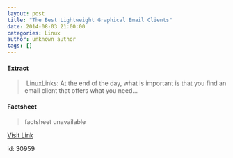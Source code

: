 ```yaml
---
layout: post
title: "The Best Lightweight Graphical Email Clients"
date: 2014-08-03 21:00:00
categories: Linux
author: unknown author
tags: []
---
```



#### Extract
>&nbsp;LinuxLinks: At the end of the day, what is important is that you find an email client that offers what you need...

#### Factsheet
>factsheet unavailable

[Visit Link](http://www.linuxtoday.com/upload/the-best-lightweight-graphical-email-clients-140802110029.html)

id:   30959



